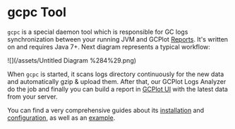 # gcpc Tool

`gcpc` is a special daemon tool which is responsible for GC logs synchronization between your running JVM and GCPlot [Reports](/gcplot-overview/reports.md). It's written on and requires Java 7+. Next diagram represents a typical workflow:

![](/assets/Untitled Diagram %284%29.png)

When `gcpc` is started, it scans logs directory continuously for the new data and automatically gzip & upload them. After that, our GCPlot Logs Analyzer do the job and finally you can build a report in [GCPlot UI](https://gcplot.com) with the latest data from your server.

You can find a very comprehensive guides about its [installation](/log-files-processing/connector-installation-and-configuration/installation.md) and [configuration](/log-files-processing/connector-installation-and-configuration/configuration.md), as well as an [example](/log-files-processing/example.md).

